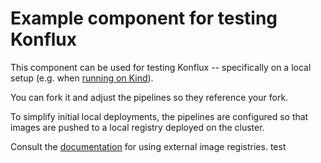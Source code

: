 # Example component for testing Konflux

This component can be used for testing Konflux -- specifically on a local setup (e.g.
when [running on Kind](https://github.com/konflux-ci/konflux-ci?tab=readme-ov-file#konflux-ci)).

You can fork it and adjust the pipelines so they reference your fork.

To simplify initial local deployments, the pipelines are configured so that images are
pushed to a local registry deployed on the cluster.

Consult the [documentation](https://github.com/konflux-ci/konflux-ci?tab=readme-ov-file#konflux-ci) for using external image registries.
test

